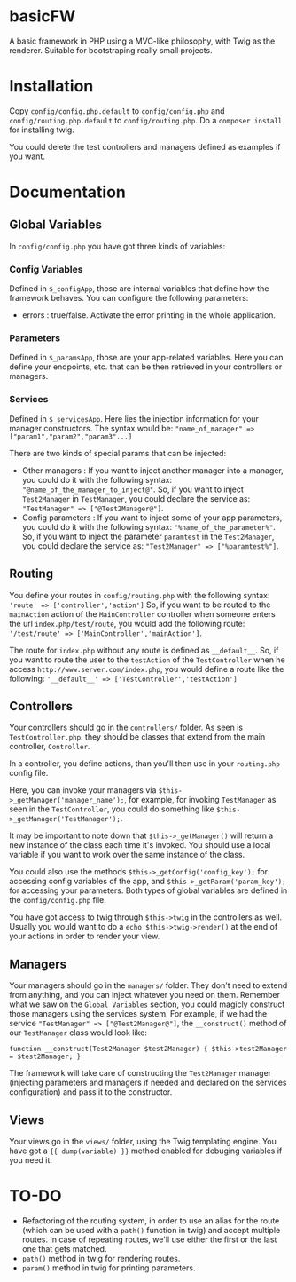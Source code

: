 # basicFW
A basic framework in PHP using a MVC-like philosophy, with Twig as the renderer. Suitable for bootstraping really small projects.

# Installation
Copy `config/config.php.default` to `config/config.php` and `config/routing.php.default` to `config/routing.php`.
Do a `composer install` for installing twig.

You could delete the test controllers and managers defined as examples if you want.

# Documentation
## Global Variables
In `config/config.php` you have got three kinds of variables:
### Config Variables
Defined in `$_configApp`, those are internal variables that define how the framework behaves. You can configure the following parameters:
* errors : true/false. Activate the error printing in the whole application.
### Parameters
Defined in `$_paramsApp`, those are your app-related variables. Here you can define your endpoints, etc. that can be then retrieved in your controllers or managers.
### Services
Defined in `$_servicesApp`. Here lies the injection information for your manager constructors. The syntax would be:
`"name_of_manager" => ["param1","param2","param3"...]`

There are two kinds of special params that can be injected:
* Other managers : If you want to inject another manager into a manager, you could do it with the following syntax: `"@name_of_the_manager_to_inject@"`. So, if you want to inject `Test2Manager` in `TestManager`, you could declare the service as: `"TestManager" => ["@Test2Manager@"]`. 
* Config parameters : If you want to inject some of your app parameters, you could do it with the following syntax: `"%name_of_the_parameter%"`. So, if you want to inject the parameter `paramtest` in the `Test2Manager`, you could declare the service as: `"Test2Manager" => ["%paramtest%"]`.

## Routing
You define your routes in `config/routing.php` with the following syntax: `'route' => ['controller','action']`
So, if you want to be routed to the `mainAction` action of the `MainController` controller when someone enters the url `index.php/test/route`, you would add the following route: `'/test/route' => ['MainController','mainAction']`.

The route for `index.php` without any route is defined as `__default__`. So, if you want to route the user to the `testAction` of the `TestController` when he access `http://www.server.com/index.php`, you would define a route like the following: `'__default__' => ['TestController','testAction']`

## Controllers
Your controllers should go in the `controllers/` folder. As seen is `TestController.php`. they should be classes that extend from the main controller, `Controller`.

In a controller, you define actions, than you'll then use in your `routing.php` config file.

Here, you can invoke your managers via `$this->_getManager('manager_name');`, for example, for invoking `TestManager` as seen in the `TestController`, you could do something like `$this->_getManager('TestManager');`.

It may be important to note down that `$this->_getManager()` will return a new instance of the class each time it's invoked. You should use a local variable if you want to work over the same instance of the class.

You could also use the methods `$this->_getConfig('config_key');` for accessing config variables of the app, and `$this->_getParam('param_key');` for accessing your parameters. Both types of global variables are defined in the `config/config.php` file.

You have got access to twig through `$this->twig` in the controllers as well. Usually you would want to do a `echo $this->twig->render()` at the end of your actions in order to render your view.

## Managers
Your managers should go in the `managers/` folder. They don't need to extend from anything, and you can inject whatever you need on them. Remember what we saw on the `Global Variables` section, you could magicly construct those managers using the services system. For example, if we had the service `"TestManager" => ["@Test2Manager@"]`, the `__construct()` method of our `TestManager` class would look like:

`function __construct(Test2Manager $test2Manager) {
    $this->test2Manager = $test2Manager;
}`

The framework will take care of constructing the `Test2Manager` manager (injecting parameters and managers if needed and declared on the services configuration) and pass it to the constructor.

## Views
Your views go in the `views/` folder, using the Twig templating engine. You have got a `{{ dump(variable) }}` method enabled for debuging variables if you need it. 

# TO-DO
* Refactoring of the routing system, in order to use an alias for the route (which can be used with a `path()` function in twig) and accept multiple routes. In case of repeating routes, we'll use either the first or the last one that gets matched.
* `path()` method in twig for rendering routes.
* `param()` method in twig for printing parameters.
